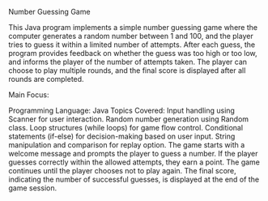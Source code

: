 Number Guessing Game

This Java program implements a simple number guessing game where the computer generates a random number between 1 and 100, and the player tries to guess it within a limited number of attempts. After each guess, the program provides feedback on whether the guess was too high or too low, and informs the player of the number of attempts taken. The player can choose to play multiple rounds, and the final score is displayed after all rounds are completed.

Main Focus:

Programming Language: Java
Topics Covered:
Input handling using Scanner for user interaction.
Random number generation using Random class.
Loop structures (while loops) for game flow control.
Conditional statements (if-else) for decision-making based on user input.
String manipulation and comparison for replay option.
The game starts with a welcome message and prompts the player to guess a number. If the player guesses correctly within the allowed attempts, they earn a point. The game continues until the player chooses not to play again. The final score, indicating the number of successful guesses, is displayed at the end of the game session.


